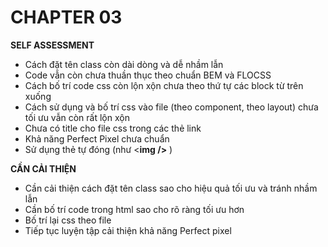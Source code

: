 # CHAPTER 03
**SELF ASSESSMENT**
 - Cách đặt tên class còn dài dòng và dễ nhầm lẫn 
 - Code vẫn còn chưa thuần thục theo chuẩn BEM và FLOCSS
 - Cách bố trí code css còn lộn xộn chưa theo thứ tự các block từ trên xuống
 - Cách sử dụng và bố trí css vào file (theo component, theo layout) chưa tối ưu vẫn còn rất lộn xộn
 - Chưa có title cho file css trong các thẻ link
 - Khả năng Perfect Pixel chưa chuẩn 
 - Sử dụng thẻ tự đóng (như <**img />** )

**CẦN CẢI THIỆN**
 - Cần cải thiện cách đặt tên class sao cho hiệu quả tối ưu và tránh nhầm lẫn
 - Cần bố trí code trong html sao cho rõ ràng tối ưu hơn
 - Bố trí lại css theo file 
 - Tiếp tục luyện tập cải thiện khả năng Perfect pixel
  
